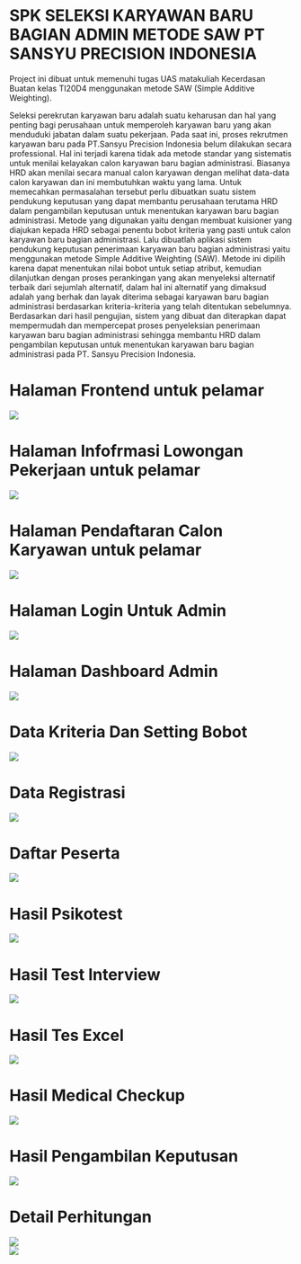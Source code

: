 # SPK SELEKSI KARYAWAN BARU BAGIAN ADMIN METODE SAW PT SANSYU PRECISION INDONESIA

Project ini dibuat untuk memenuhi tugas UAS matakuliah Kecerdasan Buatan kelas TI20D4 menggunakan metode SAW (Simple Additive Weighting). 

Seleksi perekrutan karyawan baru adalah suatu keharusan dan hal yang penting bagi perusahaan untuk memperoleh karyawan baru yang akan menduduki jabatan dalam suatu pekerjaan. Pada saat ini, proses rekrutmen karyawan baru pada PT.Sansyu Precision Indonesia belum dilakukan secara professional. Hal ini terjadi karena tidak ada metode standar yang sistematis untuk menilai kelayakan calon karyawan baru bagian administrasi. Biasanya HRD akan menilai secara manual calon karyawan dengan melihat data-data calon karyawan dan ini membutuhkan waktu yang lama. Untuk memecahkan permasalahan tersebut perlu dibuatkan suatu sistem pendukung keputusan yang dapat membantu perusahaan terutama HRD dalam pengambilan keputusan untuk menentukan karyawan baru bagian administrasi. Metode yang digunakan yaitu dengan membuat kuisioner yang diajukan kepada HRD sebagai penentu bobot kriteria yang pasti untuk calon karyawan baru bagian administrasi. Lalu dibuatlah aplikasi sistem pendukung keputusan penerimaan karyawan baru bagian administrasi yaitu menggunakan metode Simple Additive Weighting (SAW). Metode ini dipilih karena dapat menentukan nilai bobot untuk setiap atribut, kemudian dilanjutkan dengan proses perankingan yang akan menyeleksi alternatif terbaik dari sejumlah alternatif, dalam hal ini alternatif yang dimaksud adalah yang berhak dan layak diterima sebagai karyawan baru bagian administrasi berdasarkan kriteria-kriteria yang telah ditentukan sebelumnya. Berdasarkan dari hasil pengujian, sistem yang dibuat dan diterapkan dapat mempermudah dan mempercepat proses penyeleksian penerimaan karyawan baru bagian administrasi sehingga membantu HRD dalam pengambilan keputusan untuk menentukan karyawan baru bagian administrasi pada PT. Sansyu Precision Indonesia.
# Halaman Frontend untuk pelamar <br>
<img src = "frontend-public.png" img> <br>
# Halaman Infofrmasi Lowongan Pekerjaan untuk pelamar <br>
<img src = "careers-info.png" img> <br>
# Halaman Pendaftaran Calon Karyawan untuk pelamar <br>
<img src = "regist-form.png" img> <br>
# Halaman Login Untuk Admin  <br>
<img src = "admin-login-form.png" img> <br>
# Halaman Dashboard Admin <br>
<img src = "admin-dashboard.png" img> <br>
# Data Kriteria Dan Setting Bobot <br>
<img src = "data-kriteria.png" img> <br>
# Data Registrasi <br>
<img src = "data-regist.png" img> <br>
# Daftar Peserta <br>
<img src = "data-peserta.png" img> <br>
# Hasil Psikotest <br>
<img src = "data-psikotest.png" img> <br>
# Hasil Test Interview <br>
<img src = "data-interview.png" img> <br>
# Hasil Tes Excel <br>
<img src = "data-excel.png" img> <br>
# Hasil Medical Checkup <br>
<img src = "data-mcu.png" img> <br>
# Hasil Pengambilan Keputusan <br>
<img src = "data-pengambilan-keputusan.png" img> <br>
# Detail Perhitungan <br>
<img src = "detail-hitung1.png" img> <br>
<img src = "detail-hitung2.png" img> <br>
